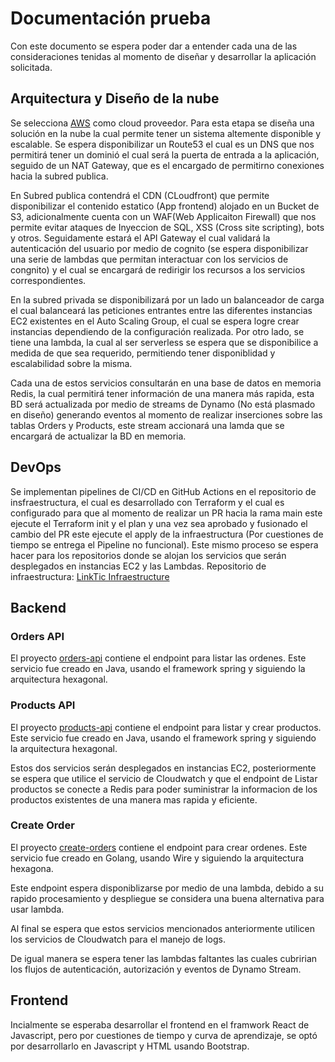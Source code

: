 
# Documentación prueba

Con este documento se espera poder dar a entender cada una de las consideraciones tenidas al momento de diseñar y desarrollar la aplicación solicitada.

## Arquitectura y Diseño de la nube
Se selecciona [AWS](https://aws.amazon.com/es/) como cloud proveedor.
Para esta etapa se diseña una solución en la nube la cual permite tener un sistema altemente disponible y escalable. Se espera disponibilizar un Route53 el cual es un DNS que nos permitirá tener un dominió el cual será la puerta de entrada a
la aplicación, seguido de un NAT Gateway, que es el encargado de permitirno conexiones hacia la subred publica.

En Subred publica contendrá el CDN (CLoudfront) que permite disponibilizar el contenido estatico (App frontend) alojado en un Bucket de S3, adicionalmente cuenta con un WAF(Web Applicaiton Firewall) que nos permite evitar ataques de Inyeccion de SQL, XSS (Cross site scripting), bots y otros. Seguidamente estará el API Gateway el cual validará la autenticación del usuario por medio de cognito (se espera disponibilizar una serie de lambdas que permitan interactuar con los servicios de congnito) y el cual se encargará de redirigir los recursos a los servicios correspondientes.

En la subred privada se disponibilizará por un lado un balanceador de carga el cual balanceará las peticiones entrantes entre las diferentes instancias EC2 existentes en el Auto Scaling Group, el cual se espera logre crear instancias dependiendo de la configuración realizada. Por otro lado, se tiene una lambda, la cual al ser serverless se espera que se disponibilice a medida de que sea requerido, permitiendo tener disponiblidad y escalabilidad sobre la misma.

Cada una de estos servicios consultarán en una base de datos en memoria Redis, la cual permitirá tener información de una manera más rapida, esta BD será actualizada por medio de streams de Dynamo (No está plasmado en diseño) generando eventos al momento de realizar inserciones sobre las tablas Orders y Products, este stream accionará una lamda que se encargará de actualizar la BD en memoria.

## DevOps

Se implementan pipelines de CI/CD en GitHub Actions en el repositorio de insfraestructura, el cual es desarrollado con Terraform y el cual es configurado para que al momento de realizar un PR hacia la rama main este ejecute el Terraform init y el plan y una vez sea aprobado y fusionado el cambio del PR este ejecute el apply de la infraestructura (Por cuestiones de tiempo se entrega el Pipeline no funcional). Este mismo proceso se espera hacer para los repositorios donde se alojan los servicios que serán desplegados en instancias EC2 y las Lambdas.
Repositorio de infraestructura: [LinkTic Infraestructure](https://github.com/andres043/linktic-infra)

## Backend

### Orders API
El proyecto [orders-api](https://github.com/andres043/linktic-orders-api) contiene el endpoint para listar las ordenes. Este servicio fue creado en Java, usando el framework spring y siguiendo la arquitectura hexagonal.

### Products API
El proyecto [products-api](https://github.com/andres043/linktic-products-api) contiene el endpoint para listar y crear productos. Este servicio fue creado en Java, usando el framework spring y siguiendo la arquitectura hexagonal.

Estos dos servicios serán desplegados en instancias EC2, posteriormente se espera que utilice el servicio de Cloudwatch y que el endpoint de Listar productos se conecte a Redis para poder suministrar la informacion de los productos existentes de una manera mas rapida y eficiente.

### Create Order
El proyecto [create-orders](https://github.com/andres043/linktic-create-orders) contiene el endpoint para crear ordenes. Este servicio fue creado en Golang, usando Wire y siguiendo la arquitectura hexagona.

Este endpoint espera disponiblizarse por medio de una lambda, debido a su rapido procesamiento y despliegue se considera una buena alternativa para usar lambda.

Al final se espera que estos servicios mencionados anteriormente utilicen los servicios de Cloudwatch para el manejo de logs.

De igual manera se espera tener las lambdas faltantes las cuales cubririan los flujos de autenticación, autorización y eventos de Dynamo Stream.

## Frontend
Incialmente se esperaba desarrollar el frontend en el framwork React de Javascript, pero por cuestiones de tiempo y curva de aprendizaje, se optó por desarrollarlo en Javascript y HTML usando Bootstrap. 
